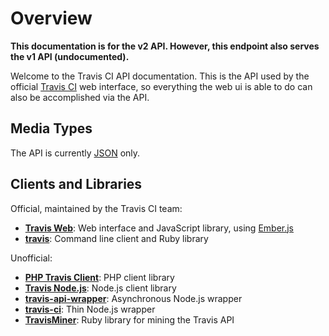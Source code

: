 # Overview

**This documentation is for the v2 API. However, this endpoint also serves the v1 API (undocumented).**

Welcome to the Travis CI API documentation. This is the API used by the official
[Travis CI](https://travis-ci.org) web interface, so everything the web
ui is able to do can also be accomplished via the API.

## Media Types

The API is currently [JSON](http://en.wikipedia.org/wiki/JSON) only.

## Clients and Libraries

Official, maintained by the Travis CI team:

* **[Travis Web](https://github.com/travis-ci/travis-web)**: Web interface and JavaScript library, using [Ember.js](http://emberjs.com/)
* **[travis](https://github.com/travis-ci/travis)**: Command line client and Ruby library

Unofficial:

* **[PHP Travis Client](https://github.com/l3l0/php-travis-client)**: PHP client library
* **[Travis Node.js](https://github.com/pwmckenna/node-travis-ci)**: Node.js client library
* **[travis-api-wrapper](https://github.com/cmaujean/travis-api-wrapper)**: Asynchronous Node.js wrapper
* **[travis-ci](https://github.com/mmalecki/node-travis-ci)**: Thin Node.js wrapper
* **[TravisMiner](https://github.com/smcintosh/travisminer)**: Ruby library for mining the Travis API
